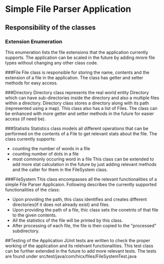 # **Simple File Parser Application**

## Responsibility of the classes

### Extension Enumeration
This enumeration lists the file extensions that the application currently supports. The application can be scaled in the future by adding mrore file types without changing any other class code.

###File
File class is responsible for storing the name, contents and the extension of a file in the application. The class has getter and setter methods for easy access.

###Directory
Directory class represents the real world entity Directory which can have sub-directories inside the directory and also a multiple files within a directory.
Directory class stores a directory along with its path (represented using a map). This class also has a list of Files. The class can be enhanced with more getter and setter methods in the future for easier access (if need be).

###Statistis
Statistics class models all different operations that can be performed on the contents of a File to get relevant stats about the file. The class currently supports:
- counting the number of words in a file
- counting number of dots in a file
- most commonly occuring word in a file
This class can be extended to add more stat calculation in the future by just adding relevant methods and the caller for them in the FileSystem class.

###FileSystem
This class encompasses all the relevant functionalities of a simple File Parser Applicaion. Following describes the currently supported functionalities of the class:
- Upon providing the path, this class identifies and creates different directories(if it does not already exist) and files.
- Upon providing the path of a file, thic class sets the conetnts of that file to the given contents.
- All the statistics of the file will be printed by this class.
- After processing of each file, the file is then copied to the "processed" subdirectory.

##Testing of the Application
JUnit tests are written to check the proper working of the application and its relelvant functionalities. This test class can be further extended in the future to add more relevant tests.
The tests are found under src/test/java/com/hicx/files/FileSystemTest.java
